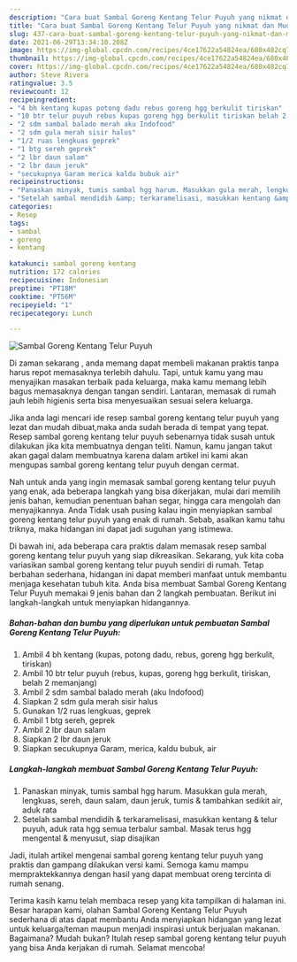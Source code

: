 ```yaml
---
description: "Cara buat Sambal Goreng Kentang Telur Puyuh yang nikmat dan Mudah Dibuat"
title: "Cara buat Sambal Goreng Kentang Telur Puyuh yang nikmat dan Mudah Dibuat"
slug: 437-cara-buat-sambal-goreng-kentang-telur-puyuh-yang-nikmat-dan-mudah-dibuat
date: 2021-06-29T13:34:10.208Z
image: https://img-global.cpcdn.com/recipes/4ce17622a54824ea/680x482cq70/sambal-goreng-kentang-telur-puyuh-foto-resep-utama.jpg
thumbnail: https://img-global.cpcdn.com/recipes/4ce17622a54824ea/680x482cq70/sambal-goreng-kentang-telur-puyuh-foto-resep-utama.jpg
cover: https://img-global.cpcdn.com/recipes/4ce17622a54824ea/680x482cq70/sambal-goreng-kentang-telur-puyuh-foto-resep-utama.jpg
author: Steve Rivera
ratingvalue: 3.5
reviewcount: 12
recipeingredient:
- "4 bh kentang kupas potong dadu rebus goreng hgg berkulit tiriskan"
- "10 btr telur puyuh rebus kupas goreng hgg berkulit tiriskan belah 2 memanjang"
- "2 sdm sambal balado merah aku Indofood"
- "2 sdm gula merah sisir halus"
- "1/2 ruas lengkuas geprek"
- "1 btg sereh geprek"
- "2 lbr daun salam"
- "2 lbr daun jeruk"
- "secukupnya Garam merica kaldu bubuk air"
recipeinstructions:
- "Panaskan minyak, tumis sambal hgg harum. Masukkan gula merah, lengkuas, sereh, daun salam, daun jeruk, tumis &amp; tambahkan sedikit air, aduk rata"
- "Setelah sambal mendidih &amp; terkaramelisasi, masukkan kentang &amp; telur puyuh, aduk rata hgg semua terbalur sambal. Masak terus hgg mengental &amp; menyusut, siap disajikan"
categories:
- Resep
tags:
- sambal
- goreng
- kentang

katakunci: sambal goreng kentang 
nutrition: 172 calories
recipecuisine: Indonesian
preptime: "PT18M"
cooktime: "PT56M"
recipeyield: "1"
recipecategory: Lunch

---
```



![Sambal Goreng Kentang Telur Puyuh](https://img-global.cpcdn.com/recipes/4ce17622a54824ea/680x482cq70/sambal-goreng-kentang-telur-puyuh-foto-resep-utama.jpg)

Di zaman  sekarang , anda memang dapat membeli makanan praktis tanpa harus repot memasaknya terlebih dahulu. Tapi, untuk kamu yang mau menyajikan masakan terbaik pada keluarga, maka kamu memang lebih bagus memasaknya dengan tangan sendiri. Lantaran, memasak di rumah jauh lebih higienis serta bisa menyesuaikan sesuai selera keluarga.

Jika anda lagi mencari ide resep sambal goreng kentang telur puyuh yang lezat dan mudah dibuat,maka anda sudah berada di tempat yang tepat. Resep sambal goreng kentang telur puyuh  sebenarnya tidak susah untuk dilakukan jika kita membuatnya dengan teliti. Namun, kamu jangan takut akan gagal dalam membuatnya 
karena dalam artikel ini kami akan mengupas sambal goreng kentang telur puyuh dengan cermat.  



Nah untuk anda yang ingin memasak sambal goreng kentang telur puyuh yang enak, ada beberapa langkah yang bisa dikerjakan, mulai dari memilih jenis bahan, kemudian penentuan bahan segar, hingga cara mengolah dan menyajikannya. Anda Tidak usah pusing kalau ingin menyiapkan sambal goreng kentang telur puyuh yang enak di rumah. Sebab, asalkan kamu  tahu triknya, maka hidangan ini dapat jadi suguhan yang istimewa.

Di bawah ini, ada beberapa cara praktis  dalam memasak resep sambal goreng kentang telur puyuh yang siap dikreasikan. Sekarang, yuk kita coba variasikan sambal goreng kentang telur puyuh sendiri di rumah. Tetap berbahan sederhana, hidangan ini dapat memberi manfaat untuk membantu menjaga kesehatan tubuh kita. Anda bisa membuat Sambal Goreng Kentang Telur Puyuh memakai 9 jenis bahan dan 2 langkah pembuatan. Berikut ini langkah-langkah untuk menyiapkan hidangannya.

<!--inarticleads1-->

##### Bahan-bahan dan bumbu yang diperlukan untuk pembuatan Sambal Goreng Kentang Telur Puyuh:

1. Ambil 4 bh kentang (kupas, potong dadu, rebus, goreng hgg berkulit, tiriskan)
1. Ambil 10 btr telur puyuh (rebus, kupas, goreng hgg berkulit, tiriskan, belah 2 memanjang)
1. Ambil 2 sdm sambal balado merah (aku Indofood)
1. Siapkan 2 sdm gula merah sisir halus
1. Gunakan 1/2 ruas lengkuas, geprek
1. Ambil 1 btg sereh, geprek
1. Ambil 2 lbr daun salam
1. Siapkan 2 lbr daun jeruk
1. Siapkan secukupnya Garam, merica, kaldu bubuk, air




<!--inarticleads2-->

##### Langkah-langkah membuat Sambal Goreng Kentang Telur Puyuh:

1. Panaskan minyak, tumis sambal hgg harum. Masukkan gula merah, lengkuas, sereh, daun salam, daun jeruk, tumis &amp; tambahkan sedikit air, aduk rata
1. Setelah sambal mendidih &amp; terkaramelisasi, masukkan kentang &amp; telur puyuh, aduk rata hgg semua terbalur sambal. Masak terus hgg mengental &amp; menyusut, siap disajikan




Jadi, itulah artikel mengenai  sambal goreng kentang telur puyuh  yang praktis dan gampang dilakukan versi kami. Semoga kamu mampu mempraktekkannya dengan hasil yang dapat membuat oreng tercinta di rumah senang. 

Terima kasih kamu telah membaca resep yang kita tampilkan di halaman ini. Besar harapan kami, olahan  Sambal Goreng Kentang Telur Puyuh sederhana di atas dapat membantu Anda menyiapkan hidangan yang lezat untuk keluarga/teman maupun menjadi inspirasi untuk berjualan makanan. Bagaimana? Mudah bukan? Itulah resep sambal goreng kentang telur puyuh yang bisa Anda kerjakan di rumah. Selamat mencoba!

